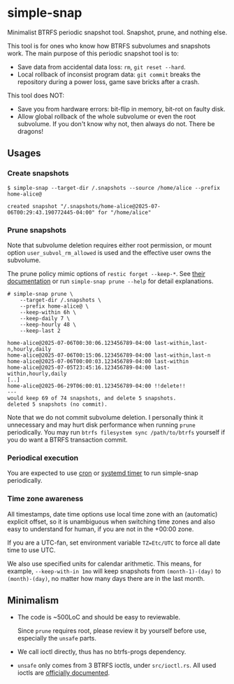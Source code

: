 # simple-snap

Minimalist BTRFS periodic snapshot tool. Snapshot, prune, and nothing else.

This tool is for ones who know how BTRFS subvolumes and snapshots work.
The main purpose of this periodic snapshot tool is to:
- Save data from accidental data loss: `rm`, `git reset --hard`.
- Local rollback of inconsist program data: `git commit` breaks the repository
  during a power loss, game save bricks after a crash.

This tool does NOT:
- Save you from hardware errors: bit-flip in memory, bit-rot on faulty disk.
- Allow global rollback of the whole subvolume or even the root subvolume.
  If you don't know why not, then always do not. There be dragons!

## Usages

### Create snapshots

```console
$ simple-snap --target-dir /.snapshots --source /home/alice --prefix home-alice@

created snapshot "/.snapshots/home-alice@2025-07-06T00:29:43.190772445-04:00" for "/home/alice"
```

### Prune snapshots

Note that subvolume deletion requires either root permission, or mount option
`user_subvol_rm_allowed` is used and the effective user owns the subvolume.

The prune policy mimic options of `restic forget --keep-*`.
See [their documentation](https://restic.readthedocs.io/en/v0.18.0/060_forget.html#removing-snapshots-according-to-a-policy)
or run `simple-snap prune --help` for detail explanations.

```console
# simple-snap prune \
    --target-dir /.snapshots \
    --prefix home-alice@ \
    --keep-within 6h \
    --keep-daily 7 \
    --keep-hourly 48 \
    --keep-last 2

home-alice@2025-07-06T00:30:06.123456789-04:00 last-within,last-n,hourly,daily
home-alice@2025-07-06T00:15:06.123456789-04:00 last-within,last-n
home-alice@2025-07-06T00:00:03.123456789-04:00 last-within
home-alice@2025-07-05T23:45:16.123456789-04:00 last-within,hourly,daily
[..]
home-alice@2025-06-29T06:00:01.123456789-04:00 !!delete!!
---
would keep 69 of 74 snapshots, and delete 5 snapshots.
deleted 5 snapshots (no commit).
```

Note that we do not commit subvolume deletion. I personally think it unnecessary
and may hurt disk performance when running `prune` periodically.
You may run `btrfs filesystem sync /path/to/btrfs` yourself if you do want a
BTRFS transaction commit.

### Periodical execution

You are expected to use [cron](https://wiki.archlinux.org/title/Cron) or
[systemd timer](https://wiki.archlinux.org/title/Systemd/Timers) to run simple-snap periodically.

### Time zone awareness

All timestamps, date time options use local time zone with an (automatic)
explicit offset, so it is unambiguous when switching time zones and also easy to
understand for human, if you are not in the +00:00 zone.

If you are a UTC-fan, set environment variable `TZ=Etc/UTC` to force all date time to use UTC.

We also use specified units for calendar arithmetic. This means, for
example, `--keep-with-in 1mo` will keep snapshots from `(month-1)-(day)` to
`(month)-(day)`, no matter how many days there are in the last month.

## Minimalism

- The code is ~500LoC and should be easy to reviewable.

  Since `prune` requires root, please review it by yourself before use, especially the `unsafe` parts.

- We call ioctl directly, thus has no btrfs-progs dependency.

- `unsafe` only comes from 3 BTRFS ioctls, under `src/ioctl.rs`.
  All used ioctls are [officially documented](https://btrfs.readthedocs.io/en/latest/btrfs-ioctl.html).

